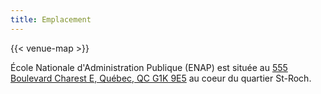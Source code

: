 ```yaml
---
title: Emplacement
---
```


{{< venue-map >}}

École Nationale d'Administration Publique (ENAP) est située au [555 Boulevard Charest E, Québec, QC G1K 9E5](https://goo.gl/maps/xTvcknrmbL5fQDEcA) au coeur du quartier St-Roch.